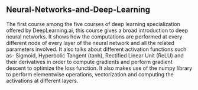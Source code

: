 ## Neural-Networks-and-Deep-Learning

The first course among the five courses of deep learning specialization offered by DeepLearning.ai, this course gives a broad introduction to deep neural networks. It shows how the computations are performed at every different node of every layer of the neural network and all the related parameters involved. It also talks about different activation functions such as- Sigmoid, Hyperbolic Tangent (tanh), Rectified Linear Unit (ReLU) and their derivatives in order to compute gradients and perform gradient descent to optimize the loss function. It also makes use of the numpy library to perform elementwise operations, vectorization and computing the activations at different layers.
